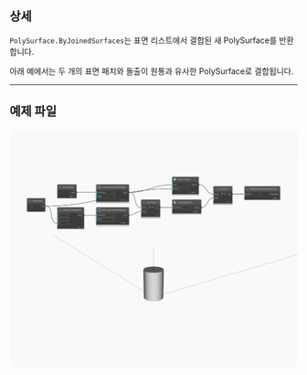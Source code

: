 ## 상세
`PolySurface.ByJoinedSurfaces`는 표면 리스트에서 결합된 새 PolySurface를 반환합니다.

아래 예에서는 두 개의 표면 패치와 돌출이 원통과 유사한 PolySurface로 결합됩니다.

___
## 예제 파일

![ByJoinedSurfaces](./Autodesk.DesignScript.Geometry.PolySurface.ByJoinedSurfaces_img.jpg)

